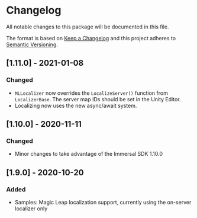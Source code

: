 # Changelog
All notable changes to this package will be documented in this file.

The format is based on [Keep a Changelog](http://keepachangelog.com/en/1.0.0/)
and this project adheres to [Semantic Versioning](http://semver.org/spec/v2.0.0.html).

## [1.11.0] - 2021-01-08
### Changed
- `MLLocalizer` now overrides the `LocalizeServer()` function from `LocalizerBase`. The server map IDs should be set in the Unity Editor.
- Localizing now uses the new async/await system.

## [1.10.0] - 2020-11-11
### Changed
- Minor changes to take advantage of the Immersal SDK 1.10.0

## [1.9.0] - 2020-10-20
### Added
- Samples: Magic Leap localization support, currently using the on-server localizer only
